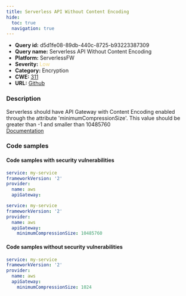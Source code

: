 ```yaml
---
title: Serverless API Without Content Encoding
hide:
  toc: true
  navigation: true
---
```


<style>
  .highlight .hll {
    background-color: #ff171742;
  }
  .md-content {
    max-width: 1100px;
    margin: 0 auto;
  }
</style>

-   **Query id:** d5d1fe08-89db-440c-8725-b93223387309
-   **Query name:** Serverless API Without Content Encoding
-   **Platform:** ServerlessFW
-   **Severity:** <span style="color:#edd57e">Low</span>
-   **Category:** Encryption
-   **CWE:** <a href="https://cwe.mitre.org/data/definitions/311.html" onclick="newWindowOpenerSafe(event, 'https://cwe.mitre.org/data/definitions/311.html')">311</a>
-   **URL:** [Github](https://github.com/Checkmarx/kics/tree/master/assets/queries/serverlessFW/serverless_api_without_content_encoding)

### Description
Serverless should have API Gateway with Content Encoding enabled through the attribute 'minimumCompressionSize'. This value should be greater than -1 and smaller than 10485760<br>
[Documentation](https://www.serverless.com/framework/docs/providers/aws/events/apigateway#compression)

### Code samples
#### Code samples with security vulnerabilities
```yml title="Positive test num. 1 - yml file" hl_lines="5"
service: my-service
frameworkVersion: '2'
provider:
  name: aws
  apiGateway:

```
```yml title="Positive test num. 2 - yml file" hl_lines="6"
service: my-service
frameworkVersion: '2'
provider:
  name: aws
  apiGateway:
    minimumCompressionSize: 10485760


```


#### Code samples without security vulnerabilities
```yml title="Negative test num. 1 - yml file"
service: my-service
frameworkVersion: '2'
provider:
  name: aws
  apiGateway:
    minimumCompressionSize: 1024

```
